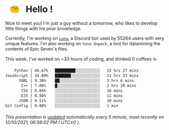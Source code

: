 <h1>   <img src="./spoink.gif" style="vertical-align:middle;" width="30px">   Hello ! </h1>

Nice to meet you! I'm just a guy without a tomorrow, who likes to develop little things with his poor knowledge.

Currently, I'm working on <a href='https://github.com/Asgarrrr/Luna'>`Luna`</a>, a Discord bot used by 55264 users with very unique features. I'm also working on `Yuna Unpack`, a tool for datamining the contents of Epic Seven's files.

This week, I've worked on ~33 hours of coding, and drinked 0 coffees ☕.

```
    Python │ 46.67%   █████████░░░░░░░░░░░   15 hrs 27 mins
JavaScript │ 34.89%   ███████░░░░░░░░░░░░░   11 hrs 33 mins
      YAML │ 9.38%    ██░░░░░░░░░░░░░░░░░░   3 hrs 6 mins
       C++ │ 7.06%    █░░░░░░░░░░░░░░░░░░░   2 hrs 20 mins
       CSS │ 0.84%    ░░░░░░░░░░░░░░░░░░░░   16 mins
       EJS │ 0.56%    ░░░░░░░░░░░░░░░░░░░░   11 mins
      JSON │ 0.51%    ░░░░░░░░░░░░░░░░░░░░   10 mins
Git Config │ 0.08%    ░░░░░░░░░░░░░░░░░░░░   1 min
```

###### This presentation is [updated](https://github.com/Asgarrrr) automatically every 5 minute, most recently on 12/10/2021, 06:56:02 PM ( UTC±0 ).